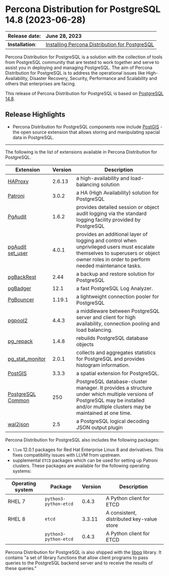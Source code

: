 # Percona Distribution for PostgreSQL 14.8 (2023-06-28)


| Release date:     | June 28, 2023        |
|:------------------|:-----------------------|
| **Installation**: | [Installing Percona Distribution for PostgreSQL](installing.md) |

Percona Distribution for PostgreSQL is a solution with the collection of tools from PostgreSQL community that are tested to work together and serve to assist you in deploying and managing PostgreSQL. The aim of Percona Distribution for PostgreSQL is to address the operational issues like High-Availability, Disaster Recovery, Security, Performance and Scalability and others that enterprises are facing.

This release of Percona Distribution for PostgreSQL is based on [PostgreSQL 14.8](https://www.postgresql.org/docs/14/release-14-8.html). 

## Release Highlights

* Percona Distribution for PostgreSQL components now include [PostGIS](http://postgis.net/) - the open source extension that allows storing and manipulating spacial data in PostgreSQL.

------------------------------------------------------------------------------

The following is the list of extensions available in Percona Distribution for PostgreSQL.

| Extension           | Version        | Description                  |
| ------------------- | -------------- | ---------------------------- |
|[HAProxy](http://www.haproxy.org/) | 2.6.13 | a high-availability and load-balancing solution |
| [Patroni](https://patroni.readthedocs.io/en/latest/) | 3.0.2 | a HA (High Availability) solution for PostgreSQL |
| [PgAudit](https://www.pgaudit.org/)             | 1.6.2   | provides detailed session or object audit logging via the standard logging facility provided by PostgreSQL                |
| [pgAudit set_user](https://github.com/pgaudit/set_user)| 4.0.1 | provides an additional layer of logging and control when unprivileged users must escalate themselves to superusers or object owner roles in order to perform needed maintenance tasks.|
| [pgBackRest](https://pgbackrest.org/)           | 2.44    | a backup and restore solution for PostgreSQL       |
|[pgBadger](https://github.com/darold/pgbadger)   | 12.1     | a fast PostgreSQL Log Analyzer.|
|[PgBouncer](https://www.pgbouncer.org/)          |1.19.1    | a lightweight connection pooler for PostgreSQL|
| [pgpool2](https://git.postgresql.org/gitweb/?p=pgpool2.git;a=summary) | 4.4.3 | a middleware between PostgreSQL server and client for high availability, connection pooling and load balancing.|
| [pg_repack](https://github.com/reorg/pg_repack) | 1.4.8   | rebuilds PostgreSQL database objects           |
| [pg_stat_monitor](https://github.com/percona/pg_stat_monitor)|2.0.1 | collects and aggregates statistics for PostgreSQL and provides histogram information.|
| [PostGIS](https://github.com/postgis/postgis) | 3.3.3 | a spatial extension for PostgreSQL.|
| [PostgreSQL Common](https://salsa.debian.org/postgresql/postgresql-common)| 250 | PostgreSQL database-cluster manager. It provides a structure under which multiple versions of PostgreSQL may be installed and/or multiple clusters may be maintained at one time.|
|[wal2json](https://github.com/eulerto/wal2json)  |2.5       | a PostgreSQL logical decoding JSON output plugin|


Percona Distribution for PostgreSQL also includes the following packages:

* `llvm` 12.0.1 packages for Red Hat Enterprise Linux 8 and derivatives. This fixes compatibility issues with LLVM from upstream.
* supplemental `ETCD` packages which can be used for setting up Patroni clusters. These packages are available for the following operating systems:

|  Operating system  | Package              | Version | Description        |
| ------------------ | ---------------------| --------| ------------------ |
| RHEL 7              |`python3-python-etcd` | 0.4.3   | A Python client for ETCD     |
| RHEL 8             | `etcd`               | 3.3.11  | A consistent, distributed key-value store |
|                    | `python3-python-etcd`| 0.4.3   | A Python client for ETCD |
                                                      
Percona Distribution for PostgreSQL is also shipped with the [libpq](https://www.postgresql.org/docs/14/libpq.html) library. It contains "a set of
library functions that allow client programs to pass queries to the PostgreSQL
backend server and to receive the results of these queries." 
